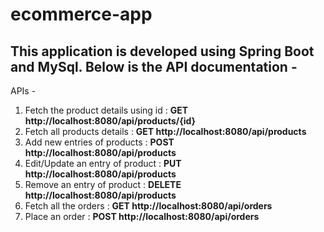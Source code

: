 # ecommerce-app

## This application is developed using Spring Boot and MySql. Below is the API documentation -

APIs - 
1. Fetch the product details using id : **GET http://localhost:8080/api/products/{id}**
2. Fetch all products details : **GET http://localhost:8080/api/products**
3. Add new entries of products : **POST http://localhost:8080/api/products**
4. Edit/Update an entry of product : **PUT http://localhost:8080/api/products**
5. Remove an entry of product : **DELETE http://localhost:8080/api/products**
6. Fetch all the orders : **GET http://localhost:8080/api/orders**
7. Place an order : **POST http://localhost:8080/api/orders**
